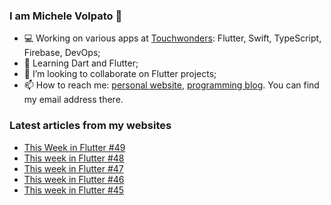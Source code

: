 ### I am Michele Volpato 👋

- 💻 Working on various apps at [Touchwonders](https://touchwonders.com): Flutter, Swift, TypeScript, Firebase, DevOps;
- 🌱 Learning Dart and Flutter;
- 📱 I’m looking to collaborate on Flutter projects;
- 📫 How to reach me: [personal website](https://volpato.nl), [programming blog](https://ishouldgotosleep.com). You can find my email address there.

### Latest articles from my websites

<!-- BLOG-POST-LIST:START -->
- [This Week in Flutter #49](https://ishouldgotosleep.com/news/this-week-in-flutter-49/)
- [This week in Flutter #48](https://ishouldgotosleep.com/news/this-week-in-flutter-48/)
- [This week in Flutter #47](https://ishouldgotosleep.com/news/this-week-in-flutter-47/)
- [This week in Flutter #46](https://ishouldgotosleep.com/news/this-week-in-flutter-46/)
- [This week in Flutter #45](https://ishouldgotosleep.com/news/this-week-in-flutter-45/)
<!-- BLOG-POST-LIST:END -->
